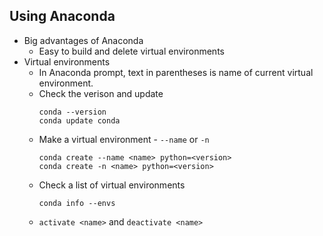 ## Using Anaconda

- Big advantages of Anaconda
  - Easy to build and delete virtual environments
- Virtual environments
  - In Anaconda prompt, text in parentheses is name of current virtual environment.
  - Check the verison and update
    ```
    conda --version
    conda update conda
    ```
  - Make a virtual environment - `--name` or `-n`
    ```
    conda create --name <name> python=<version>
    conda create -n <name> python=<version>
    ```
  - Check a list of virtual environments
    ```
    conda info --envs
    ```
  - `activate <name>` and `deactivate <name>`
